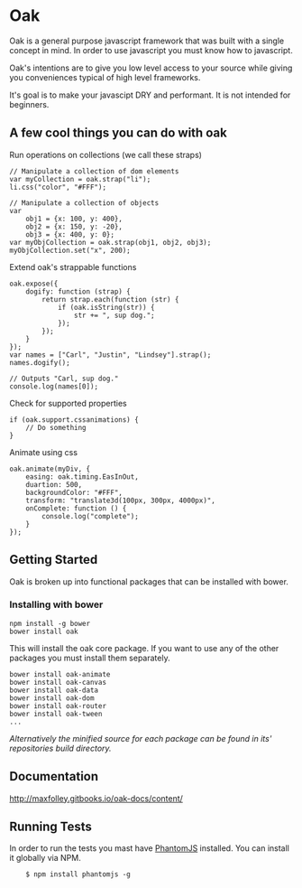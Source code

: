 Oak
===
Oak is a general purpose javascript framework that was built with a single concept in mind. In order to use javascript you must know how to javascript.

Oak's intentions are to give you low level access to your source while giving you conveniences typical of high level frameworks.

It's goal is to make your javascipt DRY and performant. It is not intended for beginners.

## A few cool things you can do with oak
Run operations on collections (we call these straps)

```
// Manipulate a collection of dom elements
var myCollection = oak.strap("li");
li.css("color", "#FFF");

// Manipulate a collection of objects
var
    obj1 = {x: 100, y: 400},
    obj2 = {x: 150, y: -20},
    obj3 = {x: 400, y: 0};
var myObjCollection = oak.strap(obj1, obj2, obj3);
myObjCollection.set("x", 200);
```

Extend oak's strappable functions
```
oak.expose({
    dogify: function (strap) {
        return strap.each(function (str) {
            if (oak.isString(str)) {
                str += ", sup dog.";
            });
        });
    }
});
var names = ["Carl", "Justin", "Lindsey"].strap();
names.dogify();

// Outputs "Carl, sup dog."
console.log(names[0]);
```
Check for supported properties
```
if (oak.support.cssanimations) {
    // Do something
}
```

Animate using css
```
oak.animate(myDiv, {
    easing: oak.timing.EasInOut,
    duartion: 500,
    backgroundColor: "#FFF",
    transform: "translate3d(100px, 300px, 4000px)",
    onComplete: function () {
        console.log("complete");
    }
});
```

## Getting Started
Oak is broken up into functional packages that can be installed with bower.

### Installing with bower


```
npm install -g bower
bower install oak
```

This will install the oak core package. If you want to use any of the other packages you must install them separately.

```
bower install oak-animate
bower install oak-canvas
bower install oak-data
bower install oak-dom
bower install oak-router
bower install oak-tween
...
```

*Alternatively the minified source for each package can be found in its' repositories build directory.*

Documentation
-------------
http://maxfolley.gitbooks.io/oak-docs/content/


Running Tests
-------
In order to run the tests you mast have [PhantomJS](http://phantomjs.org/) installed. You can install it globally via NPM.

		$ npm install phantomjs -g
